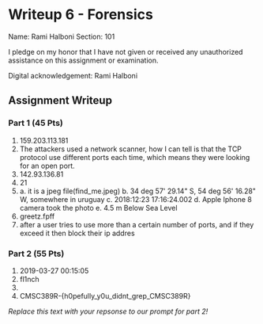 # Writeup 6 - Forensics
Name: Rami Halboni
Section: 101

I pledge on my honor that I have not given or received any unauthorized assistance on this assignment or examination.

Digital acknowledgement: Rami Halboni

## Assignment Writeup

### Part 1 (45 Pts)

1. 159.203.113.181
2. The attackers used a network scanner, how I can tell is that the TCP protocol use different ports each time, which means they were looking for an open port.
3. 142.93.136.81
4. 21 
5.
	a. it is a jpeg file(find_me.jpeg)
	b. 34 deg 57' 29.14" S, 54 deg 56' 16.28" W, somewhere in uruguay
	c. 2018:12:23 17:16:24.002
	d. Apple Iphone 8 camera took the photo
	e. 4.5 m Below Sea Level
6. greetz.fpff
7. after a user tries to use more than a certain number of ports, and if they exceed it then block their ip addres

### Part 2 (55 Pts)

1. 2019-03-27 00:15:05
2. fl1nch
3.
4. CMSC389R-{h0pefully_y0u_didnt_grep_CMSC389R}

*Replace this text with your repsonse to our prompt for part 2!*
